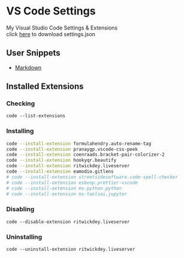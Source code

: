 # VS Code Settings
My Visual Studio Code Settings & Extensions
<br>
click [here](https://github.com/) to download settings.json

## User Snippets
- [Markdown]()

## Installed Extensions

### Checking

```
code --list-extensions
```

### Installing

```bash
code --install-extension formulahendry.auto-rename-tag
code --install-extension pranaygp.vscode-css-peek
code --install-extension coenraads.bracket-pair-colorizer-2
code --install-extension hookyqr.beautify
code --install-extension ritwickdey.liveserver
code --install-extension eamodio.gitlens
# code --install-extension streetsidesoftware.code-spell-checker
# code --install-extension esbenp.prettier-vscode
# code --install-extension ms-python.python
# code --install-extension ms-toolsai.jupyter
```

### Disabling

```
code --disable-extension ritwickdey.liveserver
```

### Uninstalling 

```
code --uninstall-extension ritwickdey.liveserver
```